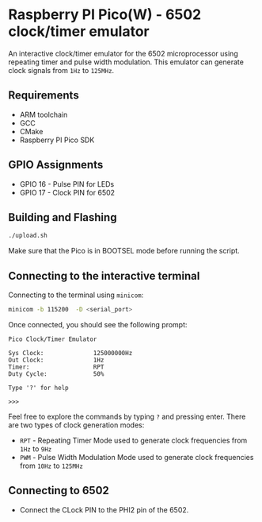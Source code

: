 # Raspberry PI Pico(W) - 6502 clock/timer emulator

An interactive clock/timer emulator for the 6502 microprocessor using repeating timer and pulse width modulation. This emulator can generate clock signals from `1Hz` to `125MHz`.

## Requirements
- ARM toolchain
- GCC
- CMake
- Raspberry PI Pico SDK

## GPIO Assignments

- GPIO 16 - Pulse PIN for LEDs
- GPIO 17 - Clock PIN for 6502

## Building and Flashing
```bash
./upload.sh
```

Make sure that the Pico is in BOOTSEL mode before running the script.

## Connecting to the interactive terminal
Connecting to the terminal using `minicom`:

```bash
minicom -b 115200  -D <serial_port>
```

Once connected, you should see the following prompt:

```
Pico Clock/Timer Emulator

Sys Clock:              125000000Hz
Out Clock:              1Hz
Timer:                  RPT
Duty Cycle:             50%

Type '?' for help

>>>
```

Feel free to explore the commands by typing `?` and pressing enter. There are two types of clock generation modes:
- `RPT` - Repeating Timer Mode used to generate clock frequencies from `1Hz` to `9Hz`
- `PWM` - Pulse Width Modulation Mode used to generate clock frequencies from `10Hz` to `125MHz`

## Connecting to 6502
- Connect the CLock PIN to the PHI2 pin of the 6502.